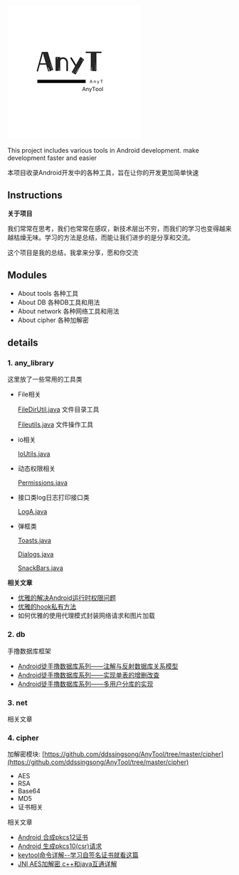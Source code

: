 ![logo](art/anytool.png)

This project includes various tools in Android development. make development faster and easier

本项目收录Android开发中的各种工具，旨在让你的开发更加简单快速



## Instructions

**关于项目**

我们常常在思考，我们也常常在感叹，新技术层出不穷，而我们的学习也变得越来越枯燥无味。学习的方法是总结，而能让我们进步的是分享和交流。

这个项目是我的总结，我拿来分享，愿和你交流



## Modules

- About tools         各种工具
- About DB            各种DB工具和用法     
- About network   各种网络工具和用法
- About cipher       各种加解密



## details

### 1. any_library

这里放了一些常用的工具类

- File相关

  [FileDirUtil.java](any_library/src/main/java/com/utils/library/file/FileDirUtil.java)    文件目录工具
  
  [Fileutils.java](any_library/src/main/java/com/utils/library/file/FileUtils.java)        文件操作工具
  
- io相关

  [IoUtils.java](any_library/src/main/java/com/utils/library/io/IoUtils.java)
  
- 动态权限相关

  [Permissions.java](any_library/src/main/java/com/utils/library/permission/Permissions.java)   
  
- 接口类log日志打印接口类

  [LogA.java](any_library/src/main/java/com/utils/library/log/LogA.java)

- 弹框类

  [Toasts.java](any_library/src/main/java/com/utils/library/Toasts.java)

  [Dialogs.java](any_library/src/main/java/com/utils/library/Dialogs.java)

  [SnackBars.java](any_library/src/main/java/com/utils/library/snack/SnackBars.java)



**相关文章**

- [优雅的解决Android运行时权限问题](https://blog.csdn.net/u011077027/article/details/100694123)
- [优雅的hook私有方法](https://blog.csdn.net/u011077027/article/details/102630313)
- 如何优雅的使用代理模式封装网络请求和图片加载



### 2. db

手撸数据库框架

- [Android徒手撸数据库系列——注解与反射数据库关系模型](any2_dbframwork/zmark/mark1.md)
- [Android徒手撸数据库系列——实现单表的增删改查](any2_dbframwork/zmark/mark2.md)
- [Android徒手撸数据库系列——多用户分库的实现](any2_dbframwork/zmark/mark3.md)




### 3. net 

相关文章





### 4. cipher

加解密模块: [https://github.com/ddssingsong/AnyTool/tree/master/cipher](https://github.com/ddssingsong/AnyTool/tree/master/cipher)

- AES 
- RSA
- Base64
- MD5
- 证书相关

相关文章

- [Android 合成pkcs12证书](cipher/yellow/PKCS12.md)
- [Android 生成pkcs10(csr)请求](cipher/yellow/PKCS10.md)
- [keytool命令详解--学习自签名证书就看这篇](cipher/yellow/keytool命令详解.md)
- [JNI AES加解密 c++和java互通详解](https://blog.csdn.net/u011077027/article/details/102757225)



